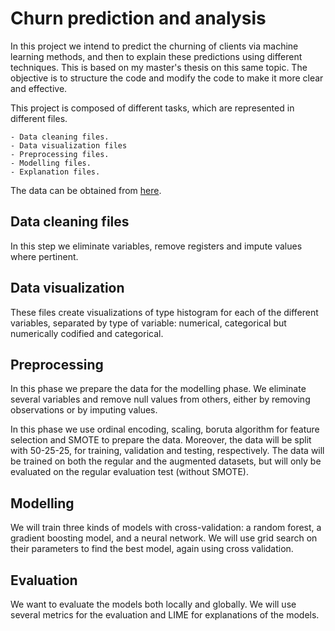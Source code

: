 # Churn prediction and analysis
In this project we intend to predict the churning of clients via 
machine learning methods, and then to explain these predictions 
using different techniques. This is based on my master's thesis on 
this same topic. The objective is to structure the code and modify 
the code to make it more clear and effective.

This project is composed of different tasks, which are represented 
in different files. 

    - Data cleaning files.
	- Data visualization files
	- Preprocessing files.
	- Modelling files.
	- Explanation files.

The data can be obtained from [here](https://www.kaggle.com/datasets/merishnasuwal/auto-insurance-churn-analysis-dataset.).

## Data cleaning files
In this step we eliminate variables, remove registers and impute
values where pertinent.

## Data visualization
These files create visualizations of type histogram for each of the different variables,
separated by type of variable: numerical, categorical but numerically codified and categorical.

## Preprocessing
In this phase we prepare the data for the modelling phase. We eliminate several variables and
remove null values from others, either by removing observations or by imputing values.

In this phase we use ordinal encoding, scaling, boruta algorithm for feature selection and SMOTE to prepare the data.
Moreover, the data will be split with 50-25-25, for training, validation and testing, respectively.
The data will be trained on both the regular and the augmented datasets, but will only be evaluated on the regular
evaluation test (without SMOTE).

## Modelling
We will train three kinds of models with cross-validation: a random forest, a 
gradient boosting model, and a neural network. We will use grid search on their parameters to find the best model, 
again using cross validation.

## Evaluation
We want to evaluate the models both locally and globally. We will use several metrics for the evaluation and LIME for 
explanations of the models.
